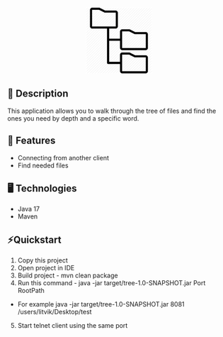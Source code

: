 <div id="header" align="center">
  <img src="src/main/resources/imageForReadme/files-tree.png" width="150"/>
</div>

## 📖 Description
This application allows you to walk through the tree of files and find the ones you need by depth and a specific word.

## 🎯 Features
- Connecting from another client
- Find needed files

## 🖥️ Technologies
- Java 17
- Maven

## ⚡️Quickstart
1. Copy this project
2. Open project in IDE
3. Build project -  mvn clean package
4. Run this command -  java -jar target/tree-1.0-SNAPSHOT.jar Port RootPath
- For example java -jar target/tree-1.0-SNAPSHOT.jar 8081 /users/litvik/Desktop/test
5. Start telnet client using the same port